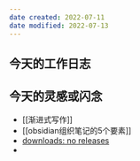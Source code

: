 ```yaml
---
date created: 2022-07-11
date modified: 2022-07-13
---
```


## 今天的工作日志
## 今天的灵感或闪念
- [[渐进式写作]]
- [[obsidian组织笔记的5个要素]]
- [downloads: no releases](https://img.shields.io/github/downloads/oldwinter/knowledge-garden/total)
- 
